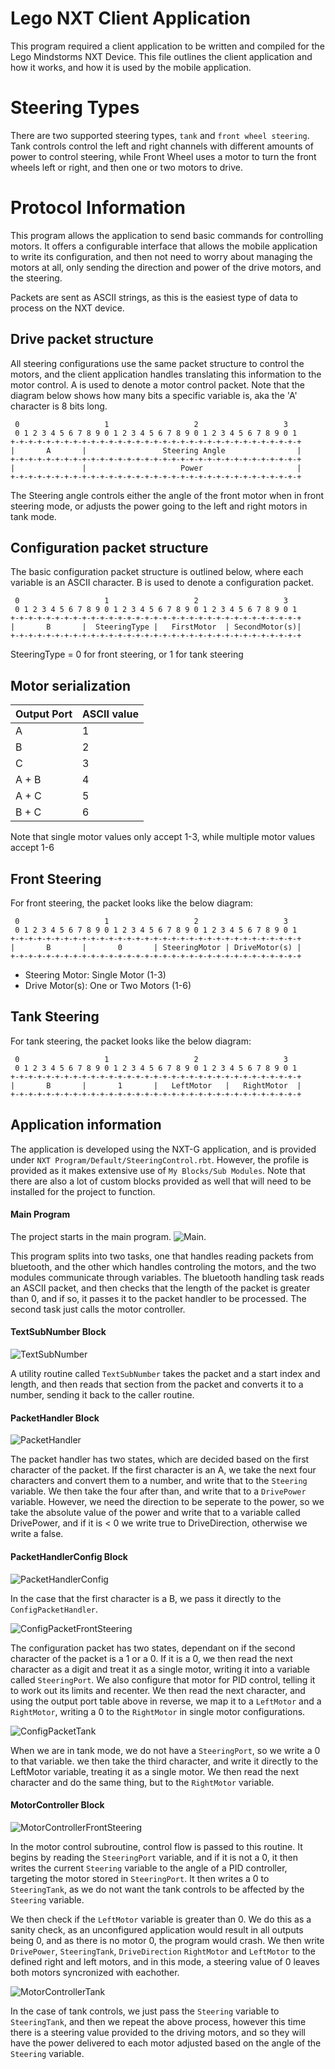 # Lego NXT Client Application
This program required a client application to be written and compiled for the Lego Mindstorms NXT Device. 
This file outlines the client application and how it works, and how it is used by the mobile application.

# Steering Types
There are two supported steering types, ```
tank
``` and ```front wheel steering```. 
Tank controls control the left and right channels with different amounts of power to control steering,
while Front Wheel uses a motor to turn the front wheels left or right, and then one or two motors to drive.
 
# Protocol Information
This program allows the application to send basic commands for controlling motors.
It offers a configurable interface that allows the mobile application to write its
configuration, and then not need to worry about managing the motors at all, only sending
the direction and power of the drive motors, and the steering. 

Packets are sent as ASCII strings, as this is the easiest type of data to process on the NXT device.

## Drive packet structure
All steering configurations use the same packet structure to control the motors, and the client application handles translating 
this information to the motor control. A is used to denote a motor control packet.
Note that the diagram below shows how many bits a specific variable is, aka the 'A' character is 8 bits long.
```
 0                   1                   2                   3  
 0 1 2 3 4 5 6 7 8 9 0 1 2 3 4 5 6 7 8 9 0 1 2 3 4 5 6 7 8 9 0 1
+-+-+-+-+-+-+-+-+-+-+-+-+-+-+-+-+-+-+-+-+-+-+-+-+-+-+-+-+-+-+-+-+
|       A       |                 Steering Angle                |
+-+-+-+-+-+-+-+-+-+-+-+-+-+-+-+-+-+-+-+-+-+-+-+-+-+-+-+-+-+-+-+-+
|               |                     Power                     |
+-+-+-+-+-+-+-+-+-+-+-+-+-+-+-+-+-+-+-+-+-+-+-+-+-+-+-+-+-+-+-+-+
```
The Steering angle controls either the angle of the front motor when in front steering mode, or adjusts the power going to the left and right motors in tank mode.

## Configuration packet structure
The basic configuration packet structure is outlined below, where each variable is an ASCII character.
B is used to denote a configuration packet.
```
 0                   1                   2                   3  
 0 1 2 3 4 5 6 7 8 9 0 1 2 3 4 5 6 7 8 9 0 1 2 3 4 5 6 7 8 9 0 1
+-+-+-+-+-+-+-+-+-+-+-+-+-+-+-+-+-+-+-+-+-+-+-+-+-+-+-+-+-+-+-+-+
|       B       |  SteeringType |   FirstMotor  | SecondMotor(s)|
+-+-+-+-+-+-+-+-+-+-+-+-+-+-+-+-+-+-+-+-+-+-+-+-+-+-+-+-+-+-+-+-+
```
SteeringType = 0 for front steering, or 1 for tank steering
## Motor serialization
| Output Port | ASCII value |
|-------------|-------------|
| A           | 1           |
| B           | 2           |
| C           | 3           |
| A + B       | 4           |
| A + C       | 5           |
| B + C       | 6           |

Note that single motor values only accept 1-3, while multiple motor values accept 1-6

## Front Steering
For front steering, the packet looks like the below diagram:
```
 0                   1                   2                   3  
 0 1 2 3 4 5 6 7 8 9 0 1 2 3 4 5 6 7 8 9 0 1 2 3 4 5 6 7 8 9 0 1
+-+-+-+-+-+-+-+-+-+-+-+-+-+-+-+-+-+-+-+-+-+-+-+-+-+-+-+-+-+-+-+-+
|       B       |       0       | SteeringMotor | DriveMotor(s) |
+-+-+-+-+-+-+-+-+-+-+-+-+-+-+-+-+-+-+-+-+-+-+-+-+-+-+-+-+-+-+-+-+
```
- Steering Motor: Single Motor (1-3)
- Drive Motor(s): One or Two Motors (1-6)

## Tank Steering
For tank steering, the packet looks like the below diagram:
```
 0                   1                   2                   3  
 0 1 2 3 4 5 6 7 8 9 0 1 2 3 4 5 6 7 8 9 0 1 2 3 4 5 6 7 8 9 0 1
+-+-+-+-+-+-+-+-+-+-+-+-+-+-+-+-+-+-+-+-+-+-+-+-+-+-+-+-+-+-+-+-+
|       B       |       1       |   LeftMotor   |   RightMotor  |
+-+-+-+-+-+-+-+-+-+-+-+-+-+-+-+-+-+-+-+-+-+-+-+-+-+-+-+-+-+-+-+-+
```

## Application information
The application is developed using the NXT-G application, and is provided under `NXT Program/Default/SteeringControl.rbt`. However, the profile is provided as it makes extensive use of `My Blocks/Sub Modules`. Note that there are also a lot of custom blocks provided as well that will need to be installed for the project to function.

#### Main Program
The project starts in the main program. ![Main](MainProgram.PNG). 

This program splits into two tasks, one that handles reading packets from bluetooth, and the other which handles controling the motors, and the two modules communicate through variables. The bluetooth handling task reads an ASCII packet, and then checks that the length of the packet is greater than 0, and if so, it passes it to the packet handler to be processed. The second task just calls the motor controller.
#### TextSubNumber Block
![TextSubNumber](TextSubNumber.PNG)

A utility routine called ```TextSubNumber``` takes the packet and a start index and length, and then reads that section from the packet and converts it to a number, sending it back to the caller routine.
#### PacketHandler Block
![PacketHandler](PacketHandlerAssign.PNG)

The packet handler has two states, which are decided based on the first character of the packet. If the first character is an A, we take the next four characters and convert them to a number, and write that to the `Steering` variable. We then take the four after than, and write that to a `DrivePower` variable. However, we need the direction to be seperate to the power, so we take the absolute value of the power and write that to a variable called DrivePower, and if it is < 0 we write true to DriveDirection, otherwise we write a false.
#### PacketHandlerConfig Block
![PacketHandlerConfig](PacketHandlerConfig.PNG)

In the case that the first character is a B, we pass it directly to the ```ConfigPacketHandler```.

![ConfigPacketFrontSteering](ConfigPacketFrontSteering.PNG)

The configuration packet has two states, dependant on if the second character of the packet is a 1 or a 0. If it is a 0, we then read the next character as a digit and treat it as a single motor, writing it into a variable called ```SteeringPort```. We also configure that motor for PID control, telling it to work out its limits and recenter. We then read the next character, and using the output port table above in reverse, we map it to a ```LeftMotor``` and a ```RightMotor```, writing a 0 to the ```RightMotor``` in single motor configurations.

![ConfigPacketTank](ConfigPacketTank.PNG)

When we are in tank mode, we do not have a ```SteeringPort```, so we write a 0 to that variable. we then take the third character, and write it directly to the LeftMotor variable, treating it as a single motor. We then read the next character and do the same thing, but to the ```RightMotor``` variable.
#### MotorController Block
![MotorControllerFrontSteering](MotorControllerFrontSteering.PNG)

In the motor control subroutine, control flow is passed to this routine. It begins by reading the ```SteeringPort``` variable, and if it is not a 0, it then writes the current `Steering` variable to the angle of a PID controller, targeting the motor stored in ```SteeringPort```. It then writes a 0 to ```SteeringTank```, as we do not want the tank controls to be affected by the ```Steering``` variable.

We then check if the ```LeftMotor``` variable is greater than 0. We do this as a sanity check, as an unconfigured application would result in all outputs being 0, and as there is no motor 0, the program would crash. We then write ```DrivePower```, ```SteeringTank```, ```DriveDirection``` ```RightMotor``` and ```LeftMotor``` to the defined right and left motors, and in this mode, a steering value of 0 leaves both motors syncronized with eachother.

![MotorControllerTank](MotorControllerTank.PNG)

In the case of tank controls, we just pass the ```Steering``` variable to ```SteeringTank```, and then we repeat the above process, however this time there is a steering value provided to the driving motors, and so they will have the power delivered to each motor adjusted based on the angle of the `Steering` variable.
